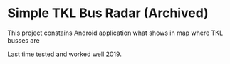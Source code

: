 # Simple TKL Bus Radar (Archived)

This project constains Android application what shows in map where TKL busses are

Last time tested and worked well 2019.
